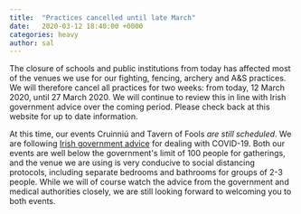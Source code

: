 ```yaml
---
title:  "Practices cancelled until late March"
date:   2020-03-12 18:40:00 +0000
categories: heavy
author: sal
---
```

The closure of schools and public institutions from today has affected most of the venues we use for our fighting, fencing, archery and A&S practices. We will therefore cancel all practices for two weeks: from today, 12 March 2020, until 27 March 2020. We will continue to review this in line with Irish government advice over the coming period. Please check back at this website for up to date information.

At this time, our events Cruinniú and Tavern of Fools <i>are still scheduled</i>. We are following <a href="https://www.gov.ie/en/press-release/96eb4c-statement-from-the-national-public-health-emergency-team/">Irish government advice</a> for dealing with COVID-19. Both our events are well below the government's limit of 100 people for gatherings, and the venue we are using is very conducive to social distancing protocols, including separate bedrooms and bathrooms for groups of 2-3 people. While we will of course watch the advice from the government and medical authorities closely, we are still looking forward to welcoming you to both events.